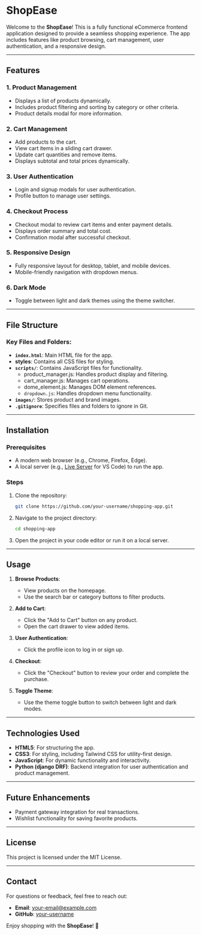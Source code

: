 # ShopEase

Welcome to the **ShopEase**! This is a fully functional eCommerce frontend application designed to provide a seamless shopping experience. The app includes features like product browsing, cart management, user authentication, and a responsive design.

---

## Features

### 1. **Product Management**
- Displays a list of products dynamically.
- Includes product filtering and sorting by category or other criteria.
- Product details modal for more information.

### 2. **Cart Management**
- Add products to the cart.
- View cart items in a sliding cart drawer.
- Update cart quantities and remove items.
- Displays subtotal and total prices dynamically.

### 3. **User Authentication**
- Login and signup modals for user authentication.
- Profile button to manage user settings.

### 4. **Checkout Process**
- Checkout modal to review cart items and enter payment details.
- Displays order summary and total cost.
- Confirmation modal after successful checkout.

### 5. **Responsive Design**
- Fully responsive layout for desktop, tablet, and mobile devices.
- Mobile-friendly navigation with dropdown menus.

### 6. **Dark Mode**
- Toggle between light and dark themes using the theme switcher.

---

## File Structure

### Key Files and Folders:
- **`index.html`**: Main HTML file for the app.
- **styles**: Contains all CSS files for styling.
- **`scripts/`**: Contains JavaScript files for functionality.
  - product_manager.js: Handles product display and filtering.
  - cart_manager.js: Manages cart operations.
  - dome_element.js: Manages DOM element references.
  - `dropdown.js`: Handles dropdown menu functionality.
- **`images/`**: Stores product and brand images.
- **`.gitignore`**: Specifies files and folders to ignore in Git.

---

## Installation

### Prerequisites
- A modern web browser (e.g., Chrome, Firefox, Edge).
- A local server (e.g., [Live Server](https://best-wale.github.io/Ecommerce_website/) for VS Code) to run the app.

### Steps
1. Clone the repository:
   ```bash
   git clone https://github.com/your-username/shopping-app.git
   ```
2. Navigate to the project directory:
   ```bash
   cd shopping-app
   ```
3. Open the project in your code editor or run it on a local server.

---

## Usage

1. **Browse Products**:
   - View products on the homepage.
   - Use the search bar or category buttons to filter products.

2. **Add to Cart**:
   - Click the "Add to Cart" button on any product.
   - Open the cart drawer to view added items.

3. **User Authentication**:
   - Click the profile icon to log in or sign up.

4. **Checkout**:
   - Click the "Checkout" button to review your order and complete the purchase.

5. **Toggle Theme**:
   - Use the theme toggle button to switch between light and dark modes.

---

## Technologies Used

- **HTML5**: For structuring the app.
- **CSS3**: For styling, including Tailwind CSS for utility-first design.
- **JavaScript**: For dynamic functionality and interactivity.
- **Python (django DRF)**: Backend integration for user authentication and product management.
---

## Future Enhancements

- Payment gateway integration for real transactions.
- Wishlist functionality for saving favorite products.

---

## License

This project is licensed under the MIT License.

---

## Contact

For questions or feedback, feel free to reach out:
- **Email**: your-email@example.com
- **GitHub**: [your-username](https://github.com/your-username)

Enjoy shopping with the **ShopEase**! 🎉
